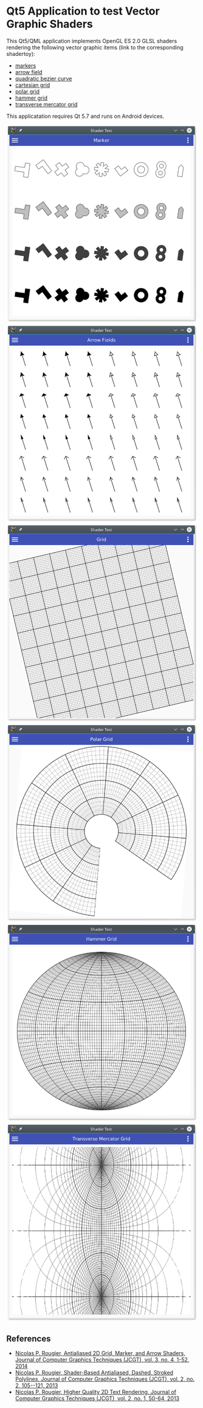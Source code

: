 # Qt5 Application to test Vector Graphic Shaders

This Qt5/QML application implements OpenGL ES 2.0 GLSL shaders rendering the following vector graphic items (link to the corresponding shadertoy): 

* [markers](https://www.shadertoy.com/view/XsXXDX)
* [arrow field](https://www.shadertoy.com/view/ldlSWj)
* [quadratic bezier curve](https://www.shadertoy.com/view/4dfSDf)
* [cartesian grid](https://www.shadertoy.com/view/MdSXRm)
* [polar grid](https://www.shadertoy.com/view/MsBSRm)
* [hammer grid](https://www.shadertoy.com/view/ldSXRm)
* [transverse mercator grid](https://www.shadertoy.com/view/lsSXzm)

This applicatation requires Qt 5.7 and runs on Android devices.

![Marker](/screenshots/marker.png)
![Arrow field](/screenshots/arrow-field.png)
![Grid](/screenshots/grid.png)
![Polar Grid](/screenshots/polar-grid.png)
![Hammer Grid](/screenshots/hammer-grid.png)
![Transverse Mercator Grid](/screenshots/transverse-mercator-grid.png)

## References
 
* [Nicolas P. Rougier, Antialiased 2D Grid, Marker, and Arrow Shaders, Journal of Computer Graphics Techniques (JCGT), vol. 3, no. 4, 1-52, 2014](http://jcgt.org/published/0003/04/01/)
* [ Nicolas P. Rougier, Shader-Based Antialiased, Dashed, Stroked Polylines, Journal of Computer Graphics Techniques (JCGT), vol. 2, no. 2, 105--121, 2013 ](http://jcgt.org/published/0002/02/08/)
* [Nicolas P. Rougier, Higher Quality 2D Text Rendering, Journal of Computer Graphics Techniques (JCGT), vol. 2, no. 1, 50-64, 2013](http://jcgt.org/published/0002/01/04/)
